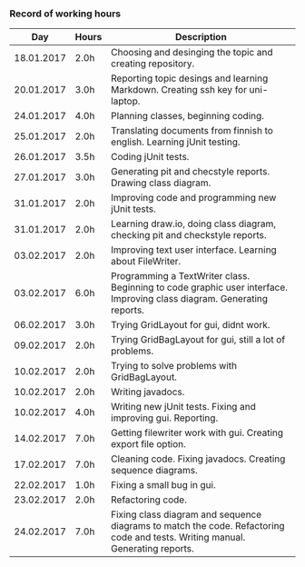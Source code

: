### Record of working hours
Day | Hours | Description
--------------- | ----- | ------
18.01.2017 | 2.0h | Choosing and desinging the topic and creating repository.
20.01.2017 | 3.0h | Reporting topic desings and learning Markdown. Creating ssh key for uni-laptop.
24.01.2017 | 4.0h | Planning classes, beginning coding.
25.01.2017 | 2.0h | Translating documents from finnish to english. Learning jUnit testing.
26.01.2017 | 3.5h | Coding jUnit tests.
27.01.2017 | 3.0h | Generating pit and checstyle reports. Drawing class diagram.
31.01.2017 | 2.0h | Improving code and programming new jUnit tests.
31.01.2017 | 2.0h | Learning draw.io, doing class diagram, checking pit and checkstyle reports.
03.02.2017 | 2.0h | Improving text user interface. Learning about FileWriter.
03.02.2017 | 6.0h | Programming a TextWriter class. Beginning to code graphic user interface. Improving class diagram. Generating reports.
06.02.2017 | 3.0h | Trying GridLayout for gui, didnt work.
09.02.2017 | 2.0h | Trying GridBagLayout for gui, still a lot of problems.
10.02.2017 | 2.0h | Trying to solve problems with GridBagLayout.
10.02.2017 | 2.0h | Writing javadocs.
10.02.2017 | 4.0h | Writing new jUnit tests. Fixing and improving gui. Reporting.
14.02.2017 | 7.0h | Getting filewriter work with gui. Creating export file option.
17.02.2017 | 7.0h | Cleaning code. Fixing javadocs. Creating sequence diagrams.
22.02.2017 | 1.0h | Fixing a small bug in gui.
23.02.2017 | 2.0h | Refactoring code.
24.02.2017 | 7.0h | Fixing class diagram and sequence diagrams to match the code. Refactoring code and tests. Writing manual. Generating reports.
